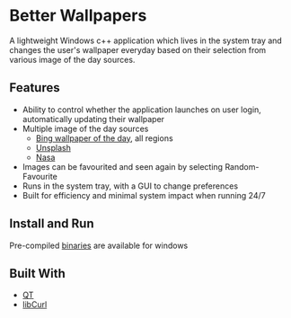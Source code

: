 # Better Wallpapers

A lightweight Windows c++ application which lives in the system tray and changes the user's wallpaper everyday based on their selection from various image of the day sources.

## Features

+ Ability to control whether the application launches on user login, automatically updating their wallpaper
+ Multiple image of the day sources
    - [Bing wallpaper of the day](https://www.microsoft.com/en-us/bing/bing-wallpaper), all regions
    - [Unsplash](https://unsplash.com/collections/1459961/photo-of-the-day-(archive))
    - [Nasa](https://www.nasa.gov/image-of-the-day/)
+ Images can be favourited and seen again by selecting Random-Favourite
+ Runs in the system tray, with a GUI to change preferences
+ Built for efficiency and minimal system impact when running 24/7

## Install and Run
Pre-compiled [binaries](https://github.com/JRP-5/Better-Wallpapers/releases) are available for windows 
## Built With
+ [QT](https://www.qt.io/)
+ [libCurl](https://curl.se/libcurl/c/)







